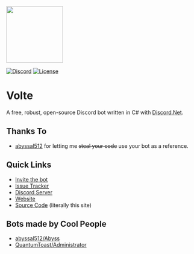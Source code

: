 <img src="https://cdn.discordapp.com/avatars/320942091049893888/638519700ddfefc30186fc171370f6ad.png" width="150" height="150" />

[![Discord](https://img.shields.io/discord/405806471578648588.svg?color=7000FB&label=discord&style=for-the-badge)](https://greemdev.net/Discord)
[![License](https://img.shields.io/github/license/GreemDev/Volte.svg?color=7000FB&style=for-the-badge)](https://github.com/GreemDev/Volte/blob/rewrite/LICENSE)

# Volte

A free, robust, open-source Discord bot written in C# with [Discord.Net](https://github.com/discord-net/Discord.Net).


## Thanks To
 - [abyssal512](https://github.com/abyssal512) for letting me ~~steal your code~~ use your bot as a reference.
## Quick Links 
 
 - [Invite the bot](https://greemdev.net/Invite)
 - [Issue Tracker](https://github.com/GreemDev/Volte/issues)
 - [Discord Server](https://discord.gg/H8bcFr2)
 - [Website](https://greemdev.net/Volte)
 - [Source Code](https://github.com/GreemDev/Volte) (literally this site)

## Bots made by Cool People

 * [abyssal512/Abyss](https://github.com/abyssal512/Abyss) 
 * [QuantumToast/Administrator](https://gitlab.com/QuantumToast/Administrator)
 
